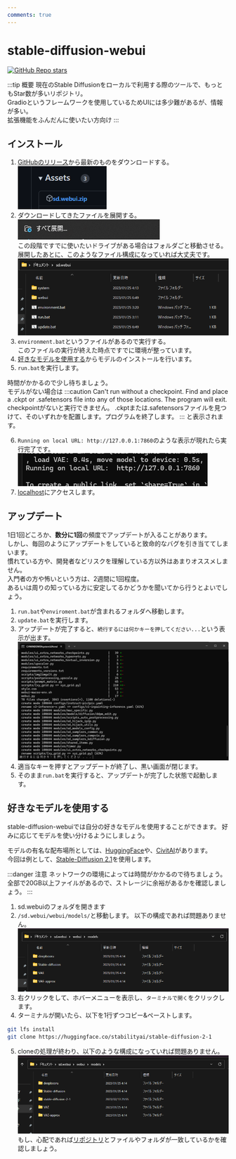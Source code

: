 ```yaml
---
comments: true
---
```


# stable-diffusion-webui

[![GitHub Repo stars](https://img.shields.io/github/stars/AUTOMATIC1111/stable-diffusion-webui?style=social)](https://github.com/AUTOMATIC1111/stable-diffusion-webui)    

:::tip 概要
現在のStable Diffusionをローカルで利用する際のツールで、もっともStar数が多いリポジトリ。  
Gradioというフレームワークを使用しているためUIには多少難があるが、情報が多い。  
拡張機能をふんだんに使いたい方向け
:::

## インストール
1. [GitHubのリリース](https://github.com/AUTOMATIC1111/stable-diffusion-webui/releases/latest)から最新のものをダウンロードする。  
![](./images/assets.png)
2. ダウンロードしてきたファイルを展開する。  
![](./images/extract.png)  
この段階ですでに使いたいドライブがある場合はフォルダごと移動させる。  
展開したあとに、このようなファイル構成になっていれば大丈夫です。  
![](./images/folder.png)
3. `environment.bat`というファイルがあるので実行する。  
このファイルの実行が終えた時点ですでに環境が整っています。
4. [好きなモデルを使用する](#_3)からモデルのインストールを行います。 
5. `run.bat`を実行します。  

時間がかかるので少し待ちましょう。  
モデルがない場合は
:::caution
Can't run without a checkpoint. Find and place a .ckpt or .safetensors file into any of those locations. The program will exit.  
checkpointがないと実行できません。 .ckptまたは.safetensorsファイルを見つけて、そのいずれかを配置します。プログラムを終了します。
:::
と表示されます。

6. `Running on local URL: http://127.0.0.1:7860`のような表示が現れたら実行完了です。
![](./images/access.png)  
7. [localhost](http://127.0.0.1:7860)にアクセスします。



## アップデート
1日1回どころか、**数分に1回**の頻度でアップデートが入ることがあります。  
しかし、毎回のようにアップデートをしていると致命的なバグを引き当ててしまいます。  
慣れている方や、開発者などリスクを理解している方以外はあまりオススメしません。  
入門者の方や怖いという方は、2週間に1回程度。  
あるいは周りの知っている方に安定してるかどうかを聞いてから行うとよいでしょう。  

1. `run.bat`や`enviroment.bat`が含まれるフォルダへ移動します。
2. `update.bat`を実行します。
3. アップデートが完了すると、`続行するには何かキーを押してください...`という表示が出ます。
![](./images/update.png)
4. 適当なキーを押すとアップデートが終了し、黒い画面が閉じます。
5. そのまま`run.bat`を実行すると、アップデートが完了した状態で起動します。


## 好きなモデルを使用する
stable-diffusion-webuiでは自分の好きなモデルを使用することができます。
好みに応じてモデルを使い分けるようにしましょう。
  
モデルの有名な配布場所としては、[HuggingFace](https://huggingface.co/)や、[CivitAI](https://civitai.com/)があります。  
今回は例として、[Stable-Diffusion 2.1](https://huggingface.co/stabilityai/stable-diffusion-2-1)を使用します。  

:::danger 注意
ネットワークの環境によっては時間がかかるので待ちましょう。  
全部で20GB以上ファイルがあるので、ストレージに余裕があるかを確認しましょう。
:::
1. sd.webuiのフォルダを開きます
2. `/sd.webui/webui/models/`と移動します。
以下の構成であれば問題ありません。
![](./images/folder_2.png)
3. 右クリックをして、ホバーメニューを表示し、`ターミナルで開く`をクリックします。
4. ターミナルが開いたら、以下を1行ずつコピー&ペーストします。  
```bash
git lfs install
git clone https://huggingface.co/stabilityai/stable-diffusion-2-1
```
5. cloneの処理が終わり、以下のような構成になっていれば問題ありません。
![](./images/sd21.png)  
もし、心配であれば[リポジトリ](https://huggingface.co/stabilityai/stable-diffusion-2-1/tree/main)とファイルやフォルダが一致しているかを確認しましょう。